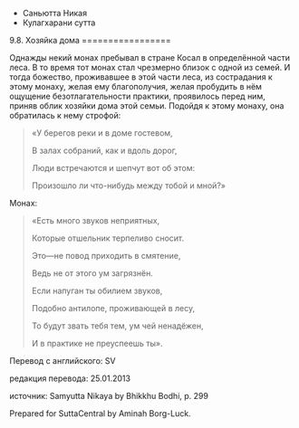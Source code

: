 









* Саньютта Никая
* Кулагхарани сутта


9\.8\. Хозяйка дома
\=\=\=\=\=\=\=\=\=\=\=\=\=\=\=\=\=



Однажды некий монах пребывал в стране Косал в определённой части леса\. В то время тот монах стал чрезмерно близок с одной из семей\. И тогда божество, проживавшее в этой части леса, из сострадания к этому монаху, желая ему благополучия, желая пробудить в нём ощущение безотлагательности практики, проявилось перед ним, приняв облик хозяйки дома этой семьи\. Подойдя к этому монаху, она обратилась к нему строфой:



> «У берегов реки и в доме гостевом,  
> 
> В залах собраний, как и вдоль дорог,  
> 
> Люди встречаются и шепчут вот об этом:  
> 
> Произошло ли что\-нибудь между тобой и мной?»


Монах:

> «Есть много звуков неприятных,  
> 
> Которые отшельник терпеливо сносит\.  
> 
> Это—не повод приходить в смятение,  
> 
> Ведь не от этого ум загрязнён\.  
> 
>   
> 
> Если напуган ты обилием звуков,  
> 
> Подобно антилопе, проживающей в лесу,  
> 
> То будут звать тебя тем, ум чей ненадёжен,  
> 
> И в практике не преуспеешь ты»\.



Перевод с английского: SV


редакция перевода: 25\.01\.2013


источник: Samyutta Nikaya by Bhikkhu Bodhi, p\. 299


Prepared for SuttaCentral by Aminah Borg\-Luck\.






